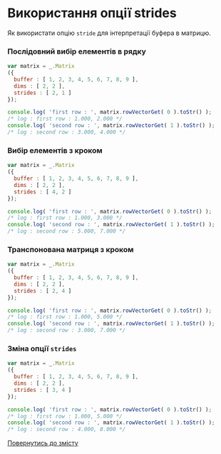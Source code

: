 # Використання опції strides

Як використати опцію <code>stride</code> для інтерпретації буфера в матрицю.

### Послідовний вибір елементів в рядку

```js
var matrix = _.Matrix
({
  buffer : [ 1, 2, 3, 4, 5, 6, 7, 8, 9 ],
  dims : [ 2, 2 ],
  strides : [ 2, 1 ]
});

console.log( 'first row : ', matrix.rowVectorGet( 0 ).toStr() );
/* log : first row : 1.000, 2.000 */
console.log( 'second row : ', matrix.rowVectorGet( 1 ).toStr() );
/* log : second row : 3.000, 4.000 */
```

### Вибір елементів з кроком

```js
var matrix = _.Matrix
({
  buffer : [ 1, 2, 3, 4, 5, 6, 7, 8, 9 ],
  dims : [ 2, 2 ],
  strides : [ 4, 2 ]
});

console.log( 'first row : ', matrix.rowVectorGet( 0 ).toStr() );
/* log : first row : 1.000, 3.000 */
console.log( 'second row : ', matrix.rowVectorGet( 1 ).toStr() );
/* log : second row : 5.000, 7.000 */
```

### Транспонована матриця з кроком

```js
var matrix = _.Matrix
({
  buffer : [ 1, 2, 3, 4, 5, 6, 7, 8, 9 ],
  dims : [ 2, 2 ],
  strides : [ 2, 4 ]
});

console.log( 'first row : ', matrix.rowVectorGet( 0 ).toStr() );
/* log : first row : 1.000, 5.000 */
console.log( 'second row : ', matrix.rowVectorGet( 1 ).toStr() );
/* log : second row : 3.000, 7.000 */
```

### Зміна опції `strides`

```js
var matrix = _.Matrix
({
  buffer : [ 1, 2, 3, 4, 5, 6, 7, 8, 9 ],
  dims : [ 2, 2 ],
  strides : [ 3, 4 ]
});

console.log( 'first row : ', matrix.rowVectorGet( 0 ).toStr() );
/* log : first row : 1.000, 5.000 */
console.log( 'second row : ', matrix.rowVectorGet( 1 ).toStr() );
/* log : second row : 4.000, 8.000 */
```

[Повернутись до змісту](../README.md#Туторіали)
